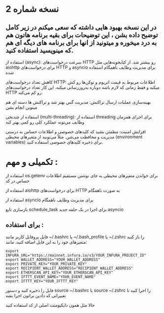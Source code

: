 # نسخه شماره 2

## در این نسخه بهبود هایی داشته که سعی میکنم در زیر کامل توضبح داده بشن ، این توضیحات برای بقیه برنامه هاتون هم به درد میخوره و میتونید از انها برای برنامه های دیگه ای هم که مینویسید استفاده کنید.


استفاده از  (async):
 سرعت درخواست‌های HTTP رو بیشتر شد.  از کتابخونه‌هایی مثل aiohttp برای درخواست‌های HTTP و asyncio برای مدیریت وظایف ناهمگام استفاده شده 

کاهش تعداد درخواست‌های HTTP:
 اطلاعات مربوط به قیمت اتریوم و توکن‌ها رو کش میکنه و فقط زمانی که لازم باشه دوباره به‌روزرسانی میکنه. این کار تعداد درخواست‌های HTTP رو کم می‌کنه.

بهینه‌سازی عملیات ارسال تراکنش:
مدیریت گس بهتر شد و تراکنش ها دسته ای هم میتونن انجام بشن

استفاده از چندنخی (multi-threading):
استفاده از threading برای اجرای همزمان وظایف می‌تونه عملکرد کلی رو کمی بهتر کنه

افزایش امنیت:
مطمئن بشید که کلیدهای خصوصی و اطلاعات حساس به درستی مدیریت و محافظت می‌شن. مثلاً می‌تونید از متغیرهای محیطی (environment variables) برای ذخیره کلیدهای خصوصی استفاده کنید.

# تکمیلی و مهم :

استفاده از os.getenv برای خواندن متغیرهای محیطی به جای نوشتن مستقیم اطلاعات حساس در کد

استفاده از aiohttp برای درخواست‌های HTTP به صورت ناهمگام

استفاده از asyncio برای مدیریت وظایف ناهمگام

بازسازی تابع schedule_task برای اجرا در یک حلقه جدید asyncio




## برای استفاده :
فایل پروفایل کاربر مانند ~/.bashrc یا ~/.bash_profile یا ~/.zshrc را باز کنید
متغیرهای خود را به این فایل اضافه کنید، مانند:
```
export INFURA_URL="https://mainnet.infura.io/v3/YOUR_INFURA_PROJECT_ID"
export WALLET_ADDRESS="YOUR_WALLET_ADDRESS"
export PRIVATE_KEY="YOUR_PRIVATE_KEY"
export RECIPIENT_WALLET_ADDRESS="RECIPIENT_WALLET_ADDRESS"
export ETHERSCAN_API_KEY="YOUR_ETHERSCAN_API_KEY"
export IFTTT_EVENT_NAME="YOUR_EVENT_NAME"
export IFTTT_KEY="YOUR_IFTTT_KEY"
```

فایل را ذخیره کنید و دستور source ~/.bashrc یا source ~/.zshrc را اجرا کنید تا تغییراتی که دادین براتون اجرا بشه

حالا مثل همون دایکیومنت اصلی از کد استفاده کنید
